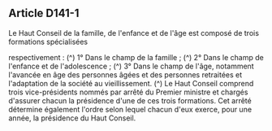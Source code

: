 ## Article D141-1

Le Haut Conseil de la famille, de l'enfance et de l'âge est composé de trois formations spécialisées

respectivement : (^)
1° Dans le champ de la famille ; (^)
2° Dans le champ de l'enfance et de l'adolescence ; (^)
3° Dans le champ de l'âge, notamment l'avancée en âge des personnes âgées et des personnes retraitées et
l'adaptation de la société au vieillissement. (^)
Le Haut Conseil comprend trois vice-présidents nommés par arrêté du Premier ministre et chargés d'assurer
chacun la présidence d'une de ces trois formations. Cet arrêté détermine également l'ordre selon lequel
chacun d'eux exerce, pour une année, la présidence du Haut Conseil.


